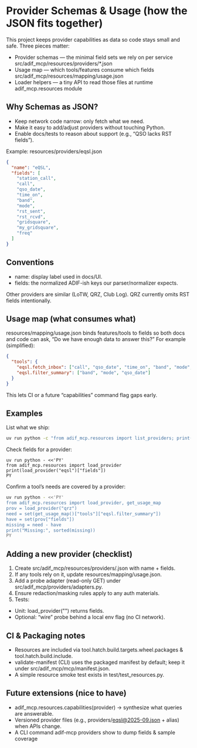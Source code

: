 # Provider Schemas & Usage (how the JSON fits together)

This project keeps provider capabilities as data so code stays small and safe. Three pieces matter:

- Provider schemas — the minimal field sets we rely on per service
src/adif_mcp/resources/providers/*.json
- Usage map — which tools/features consume which fields
src/adif_mcp/resources/mapping/usage.json
- Loader helpers — a tiny API to read those files at runtime
adif_mcp.resources module

## Why Schemas as JSON?
- Keep network code narrow: only fetch what we need.
- Make it easy to add/adjust providers without touching Python.
- Enable docs/tests to reason about support (e.g., “QSO lacks RST fields”).

Example: resources/providers/eqsl.json
```json
{
  "name": "eQSL",
  "fields": [
    "station_call",
    "call",
    "qso_date",
    "time_on",
    "band",
    "mode",
    "rst_sent",
    "rst_rcvd",
    "gridsquare",
    "my_gridsquare",
    "freq"
  ]
}
```

## Conventions
- name: display label used in docs/UI.
- fields: the normalized ADIF-ish keys our parser/normalizer expects.

Other providers are similar (LoTW, QRZ, Club Log). QRZ currently omits RST fields intentionally.

## Usage map (what consumes what)

resources/mapping/usage.json binds features/tools to fields so both docs and code can ask, “Do we have enough data to answer this?” For example (simplified):
```json
{
  "tools": {
    "eqsl.fetch_inbox": ["call", "qso_date", "time_on", "band", "mode", "freq", "eqsl_qsl_rcvd", "eqsl_qslrdate"],
    "eqsl.filter_summary": ["band", "mode", "qso_date"]
  }
}
```

This lets CI or a future “capabilities” command flag gaps early.

## Examples

List what we ship:

```bash
uv run python -c "from adif_mcp.resources import list_providers; print(list_providers())"
```

Check fields for a provider:
```
uv run python - <<'PY'
from adif_mcp.resources import load_provider
print(load_provider("eqsl")["fields"])
PY
```

Confirm a tool’s needs are covered by a provider:
```bash
uv run python - <<'PY'
from adif_mcp.resources import load_provider, get_usage_map
prov = load_provider("qrz")
need = set(get_usage_map()["tools"]["eqsl.filter_summary"])
have = set(prov["fields"])
missing = need - have
print("Missing:", sorted(missing))
PY
```

## Adding a new provider (checklist)

1. Create src/adif_mcp/resources/providers/<name>.json with name + fields.
2. If any tools rely on it, update resources/mapping/usage.json.
3. Add a probe adapter (read-only GET) under src/adif_mcp/providers/adapters.py.
4. Ensure redaction/masking rules apply to any auth materials.
5. Tests:
- Unit: load_provider("<name>") returns fields.
- Optional: “wire” probe behind a local env flag (no CI network).

## CI & Packaging notes
- Resources are included via tool.hatch.build.targets.wheel.packages & tool.hatch.build.include.
- validate-manifest (CLI) uses the packaged manifest by default; keep it under src/adif_mcp/mcp/manifest.json.
- A simple resource smoke test exists in test/test_resources.py.

## Future extensions (nice to have)
- adif_mcp.resources.capabilities(provider) → synthesize what queries are answerable.
- Versioned provider files (e.g., providers/eqsl@2025-09.json + alias) when APIs change.
- A CLI command adif-mcp providers show <name> to dump fields & sample coverage
